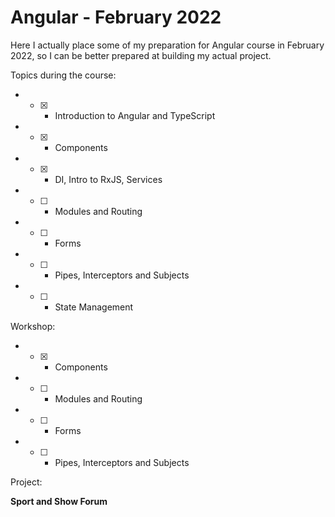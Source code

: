 # Angular - February 2022 #

Here I actually place some of my preparation for Angular course in February 2022, so I can be better prepared at building my actual project.

Topics during the course:

* - [x] - Introduction to Angular and TypeScript
* - [x] - Components
* - [x] - DI, Intro to RxJS, Services
* - [ ] - Modules and Routing
* - [ ] - Forms
* - [ ] - Pipes, Interceptors and Subjects
* - [ ] - State Management

Workshop:

* - [x] - Components
* - [ ] - Modules and Routing
* - [ ] - Forms
* - [ ] - Pipes, Interceptors and Subjects

Project:

**Sport and Show Forum**